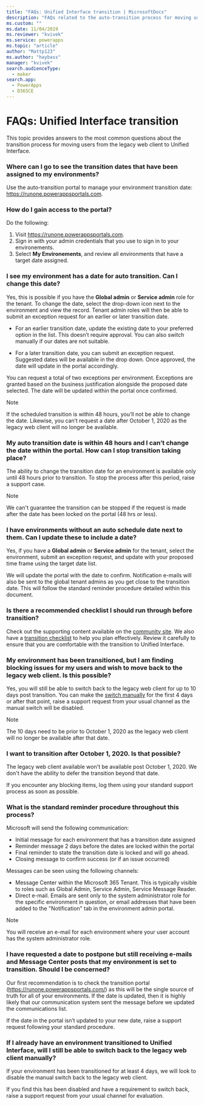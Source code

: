 ```yaml
---
title: "FAQs: Unified Interface transition | MicrosoftDocs"
description: "FAQs related to the auto-transition process for moving users from the legacy web client to Unified Interface."
ms.custom: ""
ms.date: 11/04/2019
ms.reviewer: "kvivek"
ms.service: powerapps
ms.topic: "article"
author: "Mattp123"
ms.author: "haybass"
manager: "kvivek"
search.audienceType: 
  - maker
search.app: 
  - PowerApps
  - D365CE
---
```


# FAQs: Unified Interface transition

This topic provides answers to the most common questions about the transition process for moving users from the legacy web client to Unified Interface.

### Where can I go to see the transition dates that have been assigned to my environments? 

Use the auto-transition portal to manage your environment transition date: <https://runone.powerappsportals.com>.

### How do I gain access to the portal?

Do the following:
1. Visit <https://runone.powerappsportals.com>.
2. Sign in with your admin credentials that you use to sign in to your environements.
3. Select **My Environements**, and review all environments that have a target date assigned.

### I see my environment has a date for auto transition. Can I change this date?

Yes, this is possible if you have the **Global admin** or **Service admin** role for the tenant. To change the date, select the drop-down icon next to the environment and view the record. Tenant admin roles will then be able to submit an exception request for an earlier or later transition date.

- For an earlier transition date, update the existing date to your preferred option in the list. This doesn’t require approval. You can also switch manually if our dates are not suitable.

- For a later transition date, you can submit an exception request. Suggested dates will be available in the drop down. Once approved, the date will update in the portal accordingly.

You can request a total of two exceptions per environment. Exceptions are granted based on the business justification alongside the proposed date selected. The date will be updated within the portal once confirmed.

> [!NOTE]
> If the scheduled transition is within 48 hours, you’ll not be able to change the date. Likewise, you can’t request a date after October 1, 2020 as the legacy web client will no longer be available.

### My auto transition date is within 48 hours and I can’t change the date within the portal. How can I stop transition taking place?

The ability to change the transition date for an environment is available only until 48 hours prior to transition. To stop the process after this period, raise a support case. 

> [!NOTE]
> We can't guarantee the transition can be stopped if the request is made after the date has been locked on the portal (48 hrs or less).

### I have environments without an auto schedule date next to them. Can I update these to include a date?

Yes, if you have a **Global admin** or **Service admin** for the tenant, select the environment, submit an exception request, and update with your proposed time frame using the target date list. 

We will update the portal with the date to confirm. Notification e-mails will also be sent to the global tenant admins as you get close to the transition date. This will follow the standard reminder procedure detailed within this document.

### Is there a recommended checklist I should run through before transition?

Check out the supporting content available on the [community site](https://community.dynamics.com/365/unified-interface/). We also have a [transition checklist](https://aka.ms/UIChecklist) to help you plan effectively. Review it carefully to ensure that you are comfortable with the transition to Unified Interface.

### My environment has been transitioned, but I am finding blocking issues for my users and wish to move back to the legacy web client. Is this possible?

Yes, you will still be able to switch back to the legacy web client for up to 10 days post transition. You can make the [switch manually](https://docs.microsoft.com/power-platform/admin/enable-unified-interface-only) for the first 4 days or after that point, raise a support request from your usual channel as the manual switch will be disabled. 

> [!NOTE]
> The 10 days need to be prior to October 1, 2020 as the legacy web client will no longer be available after that date.

### I want to transition after October 1, 2020. Is that possible?

The legacy web client available won't be available post October 1, 2020. We don't have the ability to defer the transition beyond that date.

If you encounter any blocking items, log them using your standard support process as soon as possible.

### What is the standard reminder procedure throughout this process?

Microsoft will send the following communication:

-	Initial message for each environment that has a transition date assigned
-	Reminder message 2 days before the dates are locked within the portal
-	Final reminder to state the transition date is locked and will go ahead.
-	Closing message to confirm success (or if an issue occurred)

Messages can be seen using the following channels:
-	Message Center within the Microsoft 365 Tenant. This is typically visible to roles such as Global Admin, Service Admin, Service Message Reader.
-	Direct e-mail.  Emails are sent only to the system administrator role for the specific environment in question, or email addresses that have been added to the "Notification" tab in the environment admin portal.

> [!NOTE]
> You will receive an e-mail for each environment where your user account has the system administrator role.

### I have requested a date to postpone but still receiving e-mails and Message Center posts that my environment is set to transition. Should I be concerned?

Our first recommendation is to check the transition portal (<https://runone.powerappsportals.com/>) as this will be the single source of truth for all of your environments. If the date is updated, then it is highly likely that our communication system sent the message before we updated the communications list. 

If the date in the portal isn’t updated to your new date, raise a support request following your standard procedure.

### If I already have an environment transitioned to Unified Interface, will I still be able to switch back to the legacy web client manually?

If your environment has been transitioned for at least 4 days, we will look to disable the manual switch back to the legacy web client. 

If you find this has been disabled and have a requirement to switch back, raise a support request from your usual channel for evaluation.



